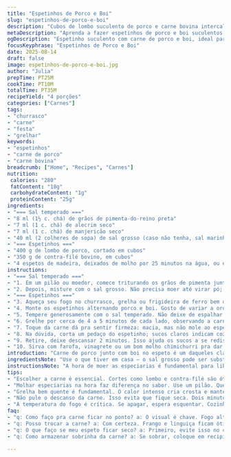 ```yaml
---
title: "Espetinhos de Porco e Boi"
slug: "espetinhos-de-porco-e-boi"
description: "Cubos de lombo suculento de porco e carne bovina intercalados em espetinhos, temperados com uma mistura artesanal de sal grosso, ervas aromáticas e especiarias moídas na hora. Preparação e grelha ideal para manter a suculência e textura das carnes, entregando uma experiência rústica e cheia de sabor. Ótimo para churrascos rápidos, com foco em técnica e troca de ingredientes para variar perfis de sabor e lidar com o que tem na despensa."
metaDescription: "Aprenda a fazer espetinhos de porco e boi suculentos, uma receita rústica que traz sabores brasileiros em cada garfada."
ogDescription: "Espetinho suculento com carne de porco e boi, ideal para o seu churrasco. Vamos fazer juntos."
focusKeyphrase: "Espetinhos de Porco e Boi"
date: 2025-08-14
draft: false
image: espetinhos-de-porco-e-boi.jpg
author: "Julia"
prepTime: PT25M
cookTime: PT10M
totalTime: PT35M
recipeYield: "4 porções"
categories: ["Carnes"]
tags:
- "churrasco"
- "carne"
- "festa"
- "grelhar"
keywords:
- "espetinhos"
- "carne de porco"
- "carne bovina"
breadcrumb: ["Home", "Recipes", "Carnes"]
nutrition: 
 calories: "280"
 fatContent: "18g"
 carbohydrateContent: "1g"
 proteinContent: "25g"
ingredients:
- "=== Sal temperado ==="
- "8 ml (1½ c. chá) de grãos de pimenta-do-reino preta"
- "7 ml (1 c. chá) de alecrim seco"
- "7 ml (1 c. chá) de manjericão seco"
- "40 ml (2 colheres de sopa) de sal grosso (caso não tenha, sal marinho funciona, só ajustar pro gosto)"
- "=== Espetinhos ==="
- "400 g de lombo de porco, cortado em cubos"
- "350 g de contra-filé bovino, em cubos"
- "4 espetos de madeira, deixados de molho por 25 minutos na água, ou espetos de metal"
instructions:
- "=== Sal temperado ==="
- "1. Em um pilão ou moedor, comece triturando os grãos de pimenta junto com o alecrim e o manjericão. Importante que estejam secos pra liberar aroma e não embolotar."
- "2. Depois, misture com o sal grosso. Não precisa moer até virar pó; uma textura rústica ajuda na aderência às carnes e na liberação do sabor na grelha. Reserve enquanto prepara as carnes."
- "=== Espetinhos ==="
- "3. Aqueça seu fogo no churrasco, grelha ou frigideira de ferro bem quente - o óleo garante que a carne não grude e cria aquela crostinha boa."
- "4. Monte os espetinhos alternando porco e boi. Gosto de variar a ordem, mas sempre equilibrando para as texturas e gostos distintos se misturarem a cada garfada."
- "5. Tempere generosamente com o sal temperado. Não deixe de espalhar bem, isso ajuda a formar a crosta e evita que a carne fique sem gosto no meio."
- "6. Grelhe por cerca de 4 a 5 minutos de cada lado, observando a carne mudar de cor e as bordas ficarem douradas. Se quiser mais ao ponto, deixe até 6 minutos, mas cuidado pra não secar."
- "7. Toque da carne dá pra sentir firmeza: macia, mas não mole ao espetar com garfo. Visualmente, um pouco rosado no centro é sucesso. A carne bovina maiúscula e o porco devem cozinhar quase juntos, por isso o corte equilibrado evita disparidades."
- "8. Na dúvida, corta um pedaço do espetinho; sucos claros indicam cozimento, vermelho cru quer mais fogo."
- "9. Retire, deixe descansar 2 minutos. Isso ajuda os sucos a se redistribuírem, evitando carne seca."
- "10. Sirva com farofa, vinagrete ou um bom molho chimichurri pra dar um toque ácido e fresco no prato."
introduction: "Carne de porco junto com boi no espeto é um daqueles clássicos que ganha nova vida com pequenos ajustes. Sempre fui fã de usar cortes em cubos que grelham rápido, e descobri que alternar ervas na mistura de sal transforma o aroma. Alecrim e manjericão substituem o tomilho e romero sem perder força e dão um twist brasileiro que lembra nossas ervas do quintal. O segredo está em ter o fogo na medida certa; rápido demais resseca, lento demais perde suculência. Essa receita é prática, dá pra preparar na churrasqueira de casa ou na panela, sem frescura nem perrengue. Dá pra variar a ordem da carne nos espetos e até usar lombinho, ganhando de presente outra textura. Não tem mistério, mas o toque está no timing e no paladar. Intuição, aroma, som do grelhar – só assim chega perto do perfeito."
ingredientsNote: "Use o que tiver em casa – o sal grosso pode ser substituído por sal marinho, só cuidado com a quantidade porque o sabor pode ser mais intenso. O poivre-preto é essencial, mas pode trocar por pimenta branca se quiser um sabor mais suave. Troque o alecrim por erva-doce seca para uma experiência diferente, ou inclua uma pitada de pimenta calabresa no mix para um toque levemente picante. Os cortes de carne também podem variar; a ideia é ter pedaços macios e semelhantes em tamanho para garantir cozimento uniforme. Os espetos de madeira precisam ficar bem molhados pra não queimar, mas uso metal se estiver sem tempo, evita dor de cabeça. Tem gente que curte marinar antes; eu acho que o sal temperado direto na carne cria a crosta que faz toda a diferença no paladar."
instructionsNote: "A hora de moer as especiarias é fundamental para liberar aroma, nunca faça essa parte muito antes pra não perder a potência. Na montagem, intercale carnes para que cada pedaço tenha sabor complexo e evite pedaços secos. Grelhar em fogo alto ajuda a selar por fora, prendendo sucos, e o tempo varia conforme o calor da grelha. Como dica, observe sempre a cor da carne: mudança visual é o radar. Vire com pegador para não furar e perder sucos. Descansar depois ajuda muito, não pule essa etapa. Se o fogo apagar, é melhor esperar esquentar que cozinhar no fogo baixo muito tempo -, a carne perde a textura. E não esqueça de untar a grelha, a carne grudada às vezes pode ser salva com uma espátula de metal e carinho. Sempre teste com um garfo e ajuste tempo se necessário."
tips:
- "Escolher a carne é essencial. Cortes como lombo e contra-filé são ótimos, mas fuja de carne dura. Cubos iguais garantem que tudo cozinhe na mesma hora. Não se esqueça de deixar os espetos de madeira de molho; assim, eles não queimam. Se não tiver, metal é sempre uma boa opção."
- "Molhar especiarias na hora faz diferença no sabor. Use um pilão. Quer uma dica? Sempre que usar sal grosso, misture com ervas secas. Alecrim e manjericão têm aroma incrível. Cozinhar rápido em fogo alto é o segredo. Selo bem e evito que os sucos saiam da carne."
- "Grelha bem quente é fundamental. O calor intenso cria crosta e mantém a suculência. Acompanhe a cor da carne. Se mudou pra dourado, está no ponto. Tem que ficar firme ao espetar com garfo, rosada no centro é sucesso. É visual e tá no paladar."
- "Não pule o descanso da carne. Isso evita que fique seca. Dois minutos são suficientes. Depois do descanso, sirva com acompanhamentos simples como farofa ou vinagrete. Não complico. Essa parte é prática e combina pra dar frescor."
- "A temperatura do fogo é crítica. Se apagar, espera esquentar. Cozinhar no fogo baixo só traz carne seca e sem graça. Erros acontecem. Se não der certo, corta um pedaço bem no centro. Observe a cor da carne, isso sempre diz se precisa de mais tempo."
faq:
- "q: Como faço pra carne ficar no ponto? a: O visual é chave. Fogo alto. Carne muda de cor. A textura firme é importante. Rosa no centro é ideal. Teste com garfo."
- "q: Posso trocar a carne? a: Com certeza. Frango e linguiça ficam ótimos. Sempre mantenha cortes iguais. Essa troca traz novos sabores, mas atenção ao tempo na grelha."
- "q: O que faço se meu espeto ficar seco? a: Primeiro, evite isso no começo, bem. Se aconteceu, um pouco de molho no fogo vai ajudar. Serve com um bom chimichurri, viu."
- "q: Como armazenar sobrinha da carne? a: Se sobrar, coloque em recipiente fechado. Pode usar na geladeira por até três dias. É bom reaquecer e se não der, congele. Não perde o gosto."

---
```

